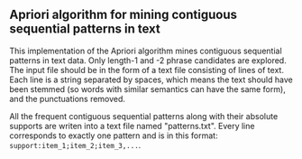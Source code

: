 ## Apriori algorithm for mining contiguous sequential patterns in text

This implementation of the Apriori algorithm mines contiguous sequential patterns in text data. Only length-1 and -2 phrase candidates are explored. The input file should be in the form of a text file consisting of lines of text. Each line is a string separated by spaces, which means the text should have been stemmed (so words with similar semantics can have the same form), and the punctuations removed.

All the frequent contiguous sequential patterns along with their absolute supports are writen into a text file named "patterns.txt".  Every line corresponds to exactly one pattern and is in this format: `support:item_1;item_2;item_3,...`.

